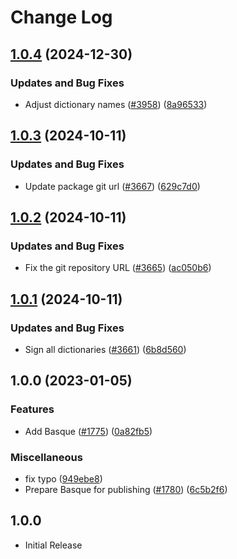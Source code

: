 # Change Log

## [1.0.4](https://github.com/khulnasoft/codetypo/compare/@codetypo/dict-eu@1.0.3...@codetypo/dict-eu@1.0.4) (2024-12-30)


### Updates and Bug Fixes

* Adjust dictionary names ([#3958](https://github.com/khulnasoft/codetypo/issues/3958)) ([8a96533](https://github.com/khulnasoft/codetypo/commit/8a96533bec21280103740868b81559437c413501))

## [1.0.3](https://github.com/khulnasoft/codetypo/compare/@codetypo/dict-eu@1.0.2...@codetypo/dict-eu@1.0.3) (2024-10-11)


### Updates and Bug Fixes

* Update package git url ([#3667](https://github.com/khulnasoft/codetypo/issues/3667)) ([629c7d0](https://github.com/khulnasoft/codetypo/commit/629c7d0a5e1bacad1d3874b1f8372edc3494ef97))

## [1.0.2](https://github.com/khulnasoft/codetypo/compare/@codetypo/dict-eu@1.0.1...@codetypo/dict-eu@1.0.2) (2024-10-11)


### Updates and Bug Fixes

* Fix the git repository URL ([#3665](https://github.com/khulnasoft/codetypo/issues/3665)) ([ac050b6](https://github.com/khulnasoft/codetypo/commit/ac050b697d57820109995e92fac5ccc32ced1723))

## [1.0.1](https://github.com/khulnasoft/codetypo/compare/@codetypo/dict-eu@1.0.0...@codetypo/dict-eu@1.0.1) (2024-10-11)


### Updates and Bug Fixes

* Sign all dictionaries ([#3661](https://github.com/khulnasoft/codetypo/issues/3661)) ([6b8d560](https://github.com/khulnasoft/codetypo/commit/6b8d560cf51a593458ce42bca415859f872cfc97))

## 1.0.0 (2023-01-05)


### Features

* Add Basque ([#1775](https://github.com/khulnasoft/codetypo/issues/1775)) ([0a82fb5](https://github.com/khulnasoft/codetypo/commit/0a82fb5f4c83fcd9c9e52b1c0fdd71b99a928736))


### Miscellaneous

* fix typo ([949ebe8](https://github.com/khulnasoft/codetypo/commit/949ebe83710a20054ae10915973e4a2775c4001c))
* Prepare Basque for publishing ([#1780](https://github.com/khulnasoft/codetypo/issues/1780)) ([6c5b2f6](https://github.com/khulnasoft/codetypo/commit/6c5b2f63bbcd176d98969198bff7049d9c63f552))

## 1.0.0

- Initial Release
